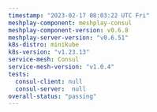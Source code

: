 ```yaml
---
timestamp: "2023-02-17 08:03:22 UTC Fri"
meshplay-component: meshplay-consul
meshplay-component-version: v0.6.8
meshplay-server-version: "v0.6.51"
k8s-distro: minikube
k8s-version: "v1.23.13"
service-mesh: Consul
service-mesh-version: "v1.0.4"
tests:
  consul-client: null
  consul-server:  null
overall-status: "passing"
---
```

